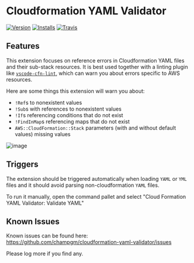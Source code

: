 # Cloudformation YAML Validator

[![Version](https://vsmarketplacebadge.apphb.com/version/champgm.cloudformation-yaml-validator.svg)](https://marketplace.visualstudio.com/items?itemName=champgm.cloudformation-yaml-validator) [![Installs](https://vsmarketplacebadge.apphb.com/installs/champgm.cloudformation-yaml-validator.svg)](https://marketplace.visualstudio.com/items?itemName=champgm.cloudformation-yaml-validato) [![Travis](https://img.shields.io/travis/champgm/cloudformation-yaml-validator/master.svg)](https://travis-ci.org/champgm/cloudformation-yaml-validator)

## Features

This extension focuses on reference errors in Cloudformation YAML files and their sub-stack resources. It is best used together with a linting plugin like [`vscode-cfn-lint`](https://marketplace.visualstudio.com/items?itemName=kddejong.vscode-cfn-lint), which can warn you about errors specific to AWS resources.

Here are some things this extension will warn you about:
 * `!Ref`s to nonexistent values
 * `!Sub`s with references to nonexistent values
 * `!If`s referencing conditions that do not exist
 * `!FindInMap`s referencing maps that do not exist
 * `AWS::CloudFormation::Stack` parameters (with and without default values) missing values

![image](https://user-images.githubusercontent.com/2091382/54885220-38df0180-4e50-11e9-9340-bf7cc1a4d966.png)

## Triggers

The extension should be triggered automatically when loading `YAML` or `YML` files and it should avoid parsing non-cloudformation `YAML` files.

To run it manually, open the command pallet and select "Cloud Formation YAML Validator: Validate YAML"

## Known Issues

Known issues can be found here: https://github.com/champgm/cloudformation-yaml-validator/issues

Please log more if you find any.

